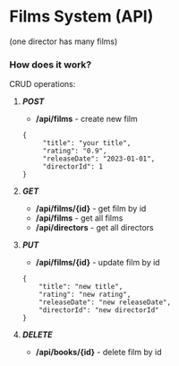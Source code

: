 
# Films System (API)
(one director has many films)
### How does it work?

CRUD operations:
1) ***POST***
   - **/api/films** - create new film
   ```
   {
        "title": "your title",
        "rating": "0.9",
        "releaseDate": "2023-01-01",
        "directorId": 1
   }
   ```
   
2) ***GET***
   - **/api/films/{id}** - get film by id
   - **/api/films** - get all films
   - **/api/directors** - get all directors 

3) ***PUT***
   - **/api/films/{id}** - update film by id
    ```
   {
        "title": "new title",
        "rating": "new rating",
        "releaseDate": "new releaseDate",
        "directorId": "new directorId"
   }
   ```

4) ***DELETE***
   - **/api/books/{id}** - delete film by id